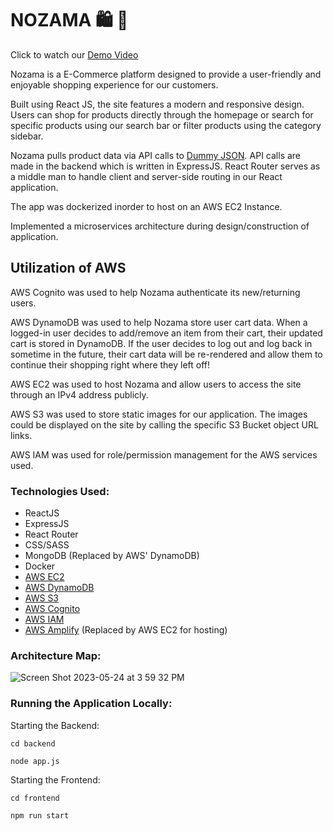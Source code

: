 # NOZAMA 🛍️ 🛒 

Click to watch our [Demo Video](https://youtu.be/OmStX00KRp4)

Nozama is a E-Commerce platform designed to provide a user-friendly and enjoyable shopping experience for our customers. 

Built using React JS, the site features a modern and responsive design. Users can shop for products directly through the homepage or search for specific products using our search bar or filter products using the category sidebar. 

Nozama pulls product data via API calls to [Dummy JSON](https://dummyjson.com/docs/products). API calls are made in the backend which is written in ExpressJS. React Router serves as a middle man to handle client and server-side routing in our React application.

The app was dockerized inorder to host on an AWS EC2 Instance. 

Implemented a microservices architecture during design/construction of application.

## Utilization of AWS
AWS Cognito was used to help Nozama authenticate its new/returning users. 

AWS DynamoDB was used to help Nozama store user cart data. When a logged-in user decides to add/remove an item from their cart, their updated cart is stored in DynamoDB. If the user decides to log out and log back in sometime in the future, their cart data will be re-rendered and allow them to continue their shopping right where they left off! 

AWS EC2 was used to host Nozama and allow users to access the site through an IPv4 address publicly. 

AWS S3 was used to store static images for our application. The images could be displayed on the site by calling the specific S3 Bucket object URL links. 

AWS IAM was used for role/permission management for the AWS services used.  

### Technologies Used:
- ReactJS
- ExpressJS
- React Router 
- CSS/SASS
- MongoDB (Replaced by AWS' DynamoDB)
- Docker
- [AWS EC2](https://aws.amazon.com/ec2/)
- [AWS DynamoDB](https://aws.amazon.com/dynamodb/?nc2=h_ql_prod_db_ddb)
- [AWS S3](https://aws.amazon.com/s3/) 
- [AWS Cognito](https://aws.amazon.com/cognito/)
- [AWS IAM](https://aws.amazon.com/iam/)
- [AWS Amplify](https://aws.amazon.com/amplify/) (Replaced by AWS EC2 for hosting)
 
### Architecture Map:
![Screen Shot 2023-05-24 at 3 59 32 PM](https://github.com/ashdeep-singh02/Nozama_E-Commerce/assets/71999538/0dad65a2-b846-44ce-979d-d477f591270e)

### Running the Application Locally:
Starting the Backend: 
```shell
cd backend

node app.js
```

Starting the Frontend: 
```shell
cd frontend

npm run start
```

